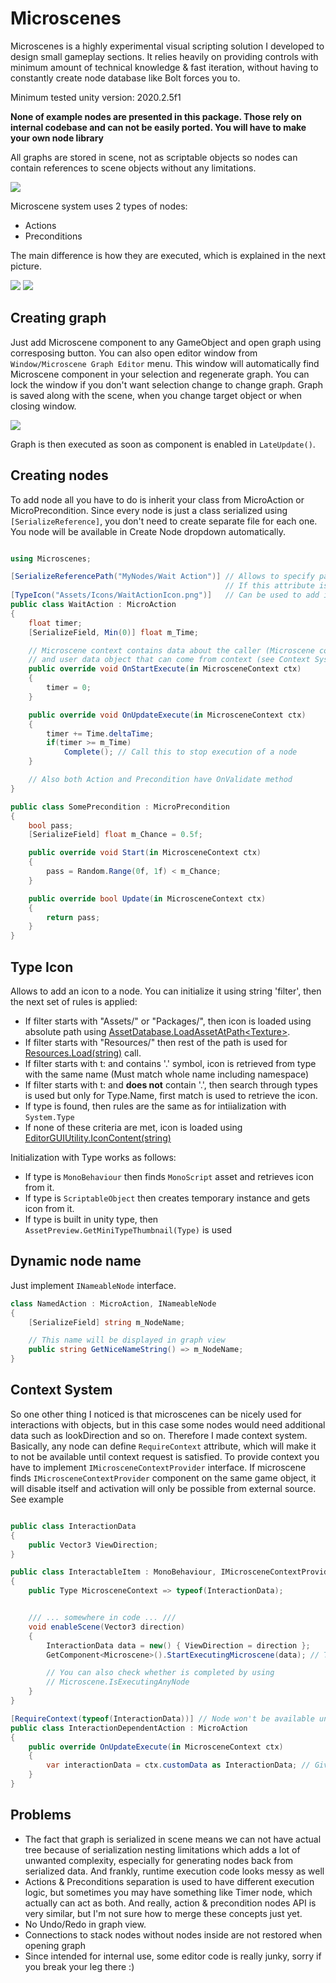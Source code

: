 # Microscenes
Microscenes is a highly experimental visual scripting solution I developed to design small gameplay sections.
It relies heavily on providing controls with minimum amount of technical knowledge & fast iteration, without having to constantly create node database like Bolt forces you to.

Minimum tested unity version: 2020.2.5f1

**None of example nodes are presented in this package. Those rely on internal codebase and can not be easily ported. You will have to make your own node library**

All graphs are stored in scene, not as scriptable objects so nodes can contain references to scene objects without any limitations.

![](Git/Example.png)

Microscene system uses 2 types of nodes:
* Actions
* Preconditions

The main difference is how they are executed, which is explained in the next picture.

![](Git/Rules.png)
![](Git/Mixing.png)

## Creating graph
Just add Microscene component to any GameObject and open graph using corresposing button. You can also open editor window from `Window/Microscene Graph Editor` menu. This window will automatically find Microscene component in your selection and regenerate graph. You can lock the window if you don't want selection change to change graph.
Graph is saved along with the scene, when you change target object or when closing window.

![](Git/EditorWindow.png)

Graph is then executed as soon as component is enabled in `LateUpdate()`.


## Creating nodes
To add node all you have to do is inherit your class from MicroAction or MicroPrecondition. Since every node is just a class serialized using `[SerializeReference]`, you don't need to create separate file for each one.
You node will be available in Create Node dropdown automatically.

```csharp

using Microscenes;

[SerializeReferencePath("MyNodes/Wait Action")] // Allows to specify path to node,
                                                // If this attribute is missing, class name is used
[TypeIcon("Assets/Icons/WaitActionIcon.png")]   // Can be used to add icon to a node, see Type Icon for more info
public class WaitAction : MicroAction
{
    float timer;
    [SerializeField, Min(0)] float m_Time;

    // Microscene context contains data about the caller (Microscene component)
    // and user data object that can come from context (see Context System)
    public override void OnStartExecute(in MicrosceneContext ctx)
    {
        timer = 0;
    }

    public override void OnUpdateExecute(in MicrosceneContext ctx)
    {
        timer += Time.deltaTime;
        if(timer >= m_Time)
            Complete(); // Call this to stop execution of a node
    }

    // Also both Action and Precondition have OnValidate method
}

public class SomePrecondition : MicroPrecondition
{
    bool pass;
    [SerializeField] float m_Chance = 0.5f;

    public override void Start(in MicrosceneContext ctx)
    {
        pass = Random.Range(0f, 1f) < m_Chance;
    }

    public override bool Update(in MicrosceneContext ctx)
    {
        return pass;
    }
}
```


## Type Icon
Allows to add an icon to a node. You can initialize it using string 'filter', then the next set of rules is applied:
* If filter starts with "Assets/" or "Packages/", then icon is loaded using absolute path using  [AssetDatabase.LoadAssetAtPath\<Texture>](https://docs.unity3d.com/ScriptReference/AssetDatabase.LoadAssetAtPath.html).
* If filter starts with "Resources/" then rest of the path is used for [Resources.Load(string)](https://docs.unity3d.com/ScriptReference/Resources.Load.html) call.</br>
* If filter starts with t: and contains '.' symbol, icon is retrieved from type with the same name (Must match whole name including namespace)</br>
* If filter starts with t: and <b>does not</b> contain '.', then search through types is used but only for Type.Name, first match is used to retrieve the icon. </br>
* If type is found, then rules are the same as for intiialization with `System.Type`
* If none of these criteria are met, icon is loaded using [EditorGUIUtility.IconContent(string)](https://docs.unity3d.com/ScriptReference/EditorGUIUtility.IconContent.html)

Initialization with Type works as follows:
* If type is `MonoBehaviour` then finds `MonoScript` asset and retrieves icon from it.
* If type is `ScriptableObject` then creates temporary instance and gets icon from it.
* If type is built in unity type, then `AssetPreview.GetMiniTypeThumbnail(Type)` is used

## Dynamic node name
Just implement `INameableNode` interface.
```csharp
class NamedAction : MicroAction, INameableNode
{
    [SerializeField] string m_NodeName;

    // This name will be displayed in graph view
    public string GetNiceNameString() => m_NodeName;
}
```

## Context System
So one other thing I noticed is that microscenes can be nicely used for interactions with objects, but in this case some nodes would need additional data such as lookDirection and so on. Therefore I made context system. Basically, any node can define `RequireContext` attribute, which will make it to not be available until context request is satisfied.
To provide context you have to implement `IMicrosceneContextProvider` interface. If microscene finds `IMicrosceneContextProvider` component on the same game object, it will disable itself and activation will only be possible from external source. See example

```csharp

public class InteractionData
{
    public Vector3 ViewDirection;
}

public class InteractableItem : MonoBehaviour, IMicrosceneContextProvider
{
    public Type MicrosceneContext => typeof(InteractionData);


    /// ... somewhere in code ... ///
    void enableScene(Vector3 direction)
    {
        InteractionData data = new() { ViewDirection = direction };
        GetComponent<Microscene>().StartExecutingMicroscene(data); // This will enable microscene

        // You can also check whether is completed by using
        // Microscene.IsExecutingAnyNode
    }
}

[RequireContext(typeof(InteractionData))] // Node won't be available unless Microscene has component which provides such context
public class InteractionDependentAction : MicroAction
{
    public override OnUpdateExecute(in MicrosceneContext ctx)
    {
        var interactionData = ctx.customData as InteractionData; // Given custom data
    }
}
```

## Problems
* The fact that graph is serialized in scene means we can not have actual tree because of serialization nesting limitations which adds a lot of unwanted complexity, especially for generating nodes back from serialized data. And frankly, runtime execution code looks messy as well
* Actions & Preconditions separation is used to have different execution logic, but sometimes you may have something like Timer node, which actually can act as both. And really, action & precondition nodes API is very similar, but I'm not sure how to merge these concepts just yet.
* No Undo/Redo in graph view.
* Connections to stack nodes without nodes inside are not restored when opening graph
* Since intended for internal use, some editor code is really junky, sorry if you break your leg there :)

